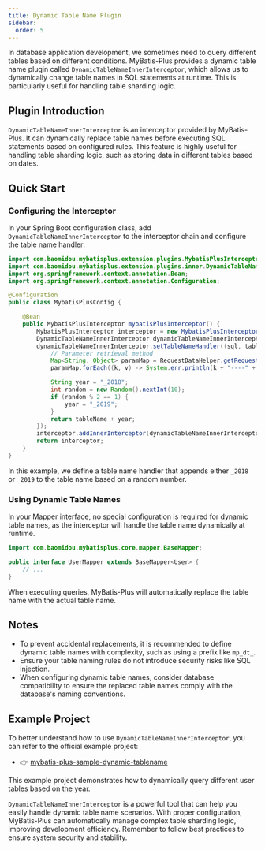 ```yaml
---
title: Dynamic Table Name Plugin
sidebar:
  order: 5
---
```


In database application development, we sometimes need to query different tables based on different conditions. MyBatis-Plus provides a dynamic table name plugin called `DynamicTableNameInnerInterceptor`, which allows us to dynamically change table names in SQL statements at runtime. This is particularly useful for handling table sharding logic.

## Plugin Introduction

`DynamicTableNameInnerInterceptor` is an interceptor provided by MyBatis-Plus. It can dynamically replace table names before executing SQL statements based on configured rules. This feature is highly useful for handling table sharding logic, such as storing data in different tables based on dates.

## Quick Start

### Configuring the Interceptor

In your Spring Boot configuration class, add `DynamicTableNameInnerInterceptor` to the interceptor chain and configure the table name handler:

```java
import com.baomidou.mybatisplus.extension.plugins.MybatisPlusInterceptor;
import com.baomidou.mybatisplus.extension.plugins.inner.DynamicTableNameInnerInterceptor;
import org.springframework.context.annotation.Bean;
import org.springframework.context.annotation.Configuration;

@Configuration
public class MybatisPlusConfig {

    @Bean
    public MybatisPlusInterceptor mybatisPlusInterceptor() {
        MybatisPlusInterceptor interceptor = new MybatisPlusInterceptor();
        DynamicTableNameInnerInterceptor dynamicTableNameInnerInterceptor = new DynamicTableNameInnerInterceptor();
        dynamicTableNameInnerInterceptor.setTableNameHandler((sql, tableName) -> {
            // Parameter retrieval method
            Map<String, Object> paramMap = RequestDataHelper.getRequestData();
            paramMap.forEach((k, v) -> System.err.println(k + "----" + v));

            String year = "_2018";
            int random = new Random().nextInt(10);
            if (random % 2 == 1) {
                year = "_2019";
            }
            return tableName + year;
        });
        interceptor.addInnerInterceptor(dynamicTableNameInnerInterceptor);
        return interceptor;
    }
}
```

In this example, we define a table name handler that appends either `_2018` or `_2019` to the table name based on a random number.

### Using Dynamic Table Names

In your Mapper interface, no special configuration is required for dynamic table names, as the interceptor will handle the table name dynamically at runtime.

```java
import com.baomidou.mybatisplus.core.mapper.BaseMapper;

public interface UserMapper extends BaseMapper<User> {
    // ...
}
```

When executing queries, MyBatis-Plus will automatically replace the table name with the actual table name.

## Notes

- To prevent accidental replacements, it is recommended to define dynamic table names with complexity, such as using a prefix like `mp_dt_`.
- Ensure your table naming rules do not introduce security risks like SQL injection.
- When configuring dynamic table names, consider database compatibility to ensure the replaced table names comply with the database's naming conventions.

## Example Project

To better understand how to use `DynamicTableNameInnerInterceptor`, you can refer to the official example project:

- 👉 [mybatis-plus-sample-dynamic-tablename](https://gitee.com/baomidou/mybatis-plus-samples/tree/master/mybatis-plus-sample-dynamic-tablename)

This example project demonstrates how to dynamically query different user tables based on the year.

`DynamicTableNameInnerInterceptor` is a powerful tool that can help you easily handle dynamic table name scenarios. With proper configuration, MyBatis-Plus can automatically manage complex table sharding logic, improving development efficiency. Remember to follow best practices to ensure system security and stability.
